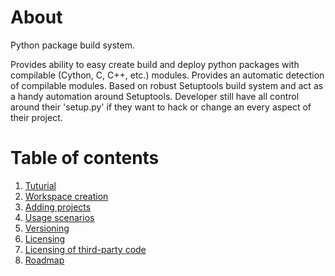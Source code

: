 # About

Python package build system.

Provides ability to easy create build and deploy python packages with compilable (Cython, C, C++, etc.) modules. Provides an automatic detection of compilable modules. Based on robust Setuptools build system and act as a handy automation around Setuptools. Developer still have all control around their 'setup.py' if they want to hack or change an every aspect of their project.

# Table of contents

1. [Tuturial](tutorial.md)
1. [Workspace creation](workspace_creation.md)
1. [Adding projects](adding_projects.md)
1. [Usage scenarios](usage_scenarios.md)
1. [Versioning](versioning.md)
1. [Licensing](licensing.md)
1. [Licensing of third-party code](licensing_of_third_party_code.md)
1. [Roadmap](roadmap.md)
